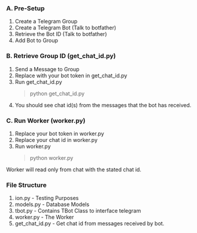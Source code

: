 ### A. Pre-Setup
1. Create a Telegram Group
2. Create a Telegram Bot (Talk to botfather)
3. Retrieve the Bot ID (Talk to botfather)
4. Add Bot to Group

### B. Retrieve Group ID (get_chat_id.py)
1. Send a Message to Group
2. Replace with your bot token in get_chat_id.py
3. Run get_chat_id.py 
    > python get_chat_id.py
4. You should see chat id(s) from the messages that the bot has received.

### C. Run Worker (worker.py)
1. Replace your bot token in worker.py
2. Replace your chat id in worker.py
3. Run worker.py
    > python worker.py

Worker will read only from chat with the stated chat id.

### File Structure
1. ion.py - Testing Purposes
2. models.py - Database Models
3. tbot.py - Contains TBot Class to interface telegram
4. worker.py - The Worker
5. get_chat_id.py - Get chat id from messages received by bot.

